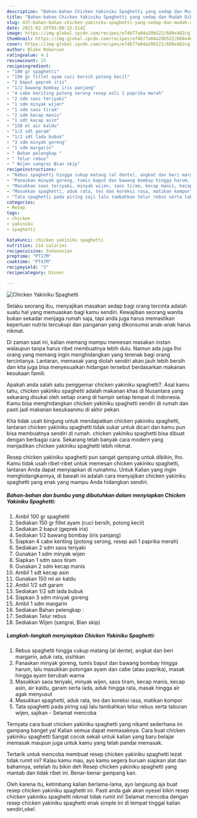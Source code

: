 ```yaml
---
description: "Bahan-bahan Chicken Yakiniku Spaghetti yang sedap dan Mudah Dibuat"
title: "Bahan-bahan Chicken Yakiniku Spaghetti yang sedap dan Mudah Dibuat"
slug: 437-bahan-bahan-chicken-yakiniku-spaghetti-yang-sedap-dan-mudah-dibuat
date: 2021-02-25T03:08:22.514Z
image: https://img-global.cpcdn.com/recipes/e74b77a04a20b522/680x482cq70/chicken-yakiniku-spaghetti-foto-resep-utama.jpg
thumbnail: https://img-global.cpcdn.com/recipes/e74b77a04a20b522/680x482cq70/chicken-yakiniku-spaghetti-foto-resep-utama.jpg
cover: https://img-global.cpcdn.com/recipes/e74b77a04a20b522/680x482cq70/chicken-yakiniku-spaghetti-foto-resep-utama.jpg
author: Blake Roberson
ratingvalue: 4.1
reviewcount: 15
recipeingredient:
- "100 gr spaghetti"
- "150 gr fillet ayam cuci bersih potong kecil"
- "2 baput geprek iris"
- "1/2 bawang bombay iris panjang"
- "4 cabe keriting potong serong resep asli 1 paprika merah"
- "2 sdm saos teriyaki"
- "1 sdm minyak wijen"
- "1 sdm saos tiram"
- "2 sdm kecap manis"
- "1 sdt kecap asin"
- "150 ml air kaldu"
- "1/2 sdt garam"
- "1/2 sdt lada bubuk"
- "3 sdm minyak goreng"
- "1 sdm margarin"
- " Bahan pelengkap "
- " Telur rebus"
- " Wijen sangrai Bian skip"
recipeinstructions:
- "Rebus spaghetti hingga cukup matang (al dente), angkat dan beri margarin, aduk rata, sisihkan"
- "Panaskan minyak goreng, tumis baput dan bawang bombay hingga harum, lalu masukkan potongan ayam dan cabe (atau paprika), masak hingga ayam berubah warna"
- "Masukkan saos teriyaki, minyak wijen, saos tiram, kecap manis, kecap asin, air kaldu, garam serta lada, aduk hingga rata, masak hingga air agak menyusut"
- "Masukkan spaghetti, aduk rata, tes dan koreksi rasa, matikan kompor"
- "Tata spaghetti pada piring saji lalu tambahkan telur rebus serta taburan wijen, sajikan Selamat mencoba"
categories:
- Resep
tags:
- chicken
- yakiniku
- spaghetti

katakunci: chicken yakiniku spaghetti 
nutrition: 214 calories
recipecuisine: Indonesian
preptime: "PT17M"
cooktime: "PT47M"
recipeyield: "3"
recipecategory: Dinner

---
```



![Chicken Yakiniku Spaghetti](https://img-global.cpcdn.com/recipes/e74b77a04a20b522/680x482cq70/chicken-yakiniku-spaghetti-foto-resep-utama.jpg)

Selaku seorang ibu, menyajikan masakan sedap bagi orang tercinta adalah suatu hal yang memuaskan bagi kamu sendiri. Kewajiban seorang  wanita bukan sekadar menjaga rumah saja, tapi anda juga harus memastikan keperluan nutrisi tercukupi dan panganan yang dikonsumsi anak-anak harus nikmat.

Di zaman  saat ini, kalian memang mampu memesan masakan instan walaupun tanpa harus ribet membuatnya lebih dulu. Namun ada juga lho orang yang memang ingin menghidangkan yang terenak bagi orang tercintanya. Lantaran, memasak yang diolah sendiri akan jauh lebih bersih dan kita juga bisa menyesuaikan hidangan tersebut berdasarkan makanan kesukaan famili. 



Apakah anda salah satu penggemar chicken yakiniku spaghetti?. Asal kamu tahu, chicken yakiniku spaghetti adalah makanan khas di Nusantara yang sekarang disukai oleh setiap orang di hampir setiap tempat di Indonesia. Kamu bisa menghidangkan chicken yakiniku spaghetti sendiri di rumah dan pasti jadi makanan kesukaanmu di akhir pekan.

Kita tidak usah bingung untuk mendapatkan chicken yakiniku spaghetti, lantaran chicken yakiniku spaghetti tidak sukar untuk dicari dan kamu pun bisa membuatnya sendiri di rumah. chicken yakiniku spaghetti bisa dibuat dengan berbagai cara. Sekarang telah banyak cara modern yang menjadikan chicken yakiniku spaghetti lebih nikmat.

Resep chicken yakiniku spaghetti pun sangat gampang untuk dibikin, lho. Kamu tidak usah ribet-ribet untuk memesan chicken yakiniku spaghetti, lantaran Anda dapat menyiapkan di rumahmu. Untuk Kalian yang ingin menghidangkannya, di bawah ini adalah cara menyajikan chicken yakiniku spaghetti yang enak yang mampu Anda hidangkan sendiri.

<!--inarticleads1-->

##### Bahan-bahan dan bumbu yang dibutuhkan dalam menyiapkan Chicken Yakiniku Spaghetti:

1. Ambil 100 gr spaghetti
1. Sediakan 150 gr fillet ayam (cuci bersih, potong kecil)
1. Sediakan 2 baput (geprek iris)
1. Sediakan 1/2 bawang bombay (iris panjang)
1. Siapkan 4 cabe keriting (potong serong, resep asli 1 paprika merah)
1. Sediakan 2 sdm saos teriyaki
1. Gunakan 1 sdm minyak wijen
1. Siapkan 1 sdm saos tiram
1. Gunakan 2 sdm kecap manis
1. Ambil 1 sdt kecap asin
1. Gunakan 150 ml air kaldu
1. Ambil 1/2 sdt garam
1. Sediakan 1/2 sdt lada bubuk
1. Siapkan 3 sdm minyak goreng
1. Ambil 1 sdm margarin
1. Sediakan  Bahan pelengkap :
1. Sediakan  Telur rebus
1. Sediakan  Wijen (sangrai, Bian skip)




<!--inarticleads2-->

##### Langkah-langkah menyiapkan Chicken Yakiniku Spaghetti:

1. Rebus spaghetti hingga cukup matang (al dente), angkat dan beri margarin, aduk rata, sisihkan
1. Panaskan minyak goreng, tumis baput dan bawang bombay hingga harum, lalu masukkan potongan ayam dan cabe (atau paprika), masak hingga ayam berubah warna
1. Masukkan saos teriyaki, minyak wijen, saos tiram, kecap manis, kecap asin, air kaldu, garam serta lada, aduk hingga rata, masak hingga air agak menyusut
1. Masukkan spaghetti, aduk rata, tes dan koreksi rasa, matikan kompor
1. Tata spaghetti pada piring saji lalu tambahkan telur rebus serta taburan wijen, sajikan - Selamat mencoba




Ternyata cara buat chicken yakiniku spaghetti yang nikamt sederhana ini gampang banget ya! Kalian semua dapat memasaknya. Cara buat chicken yakiniku spaghetti Sangat cocok sekali untuk kalian yang baru belajar memasak maupun juga untuk kamu yang telah pandai memasak.

Tertarik untuk mencoba membuat resep chicken yakiniku spaghetti lezat tidak rumit ini? Kalau kamu mau, ayo kamu segera buruan siapkan alat dan bahannya, setelah itu bikin deh Resep chicken yakiniku spaghetti yang mantab dan tidak ribet ini. Benar-benar gampang kan. 

Oleh karena itu, ketimbang kalian berlama-lama, ayo langsung aja buat resep chicken yakiniku spaghetti ini. Pasti anda gak akan nyesel bikin resep chicken yakiniku spaghetti nikmat tidak rumit ini! Selamat mencoba dengan resep chicken yakiniku spaghetti enak simple ini di tempat tinggal kalian sendiri,oke!.

